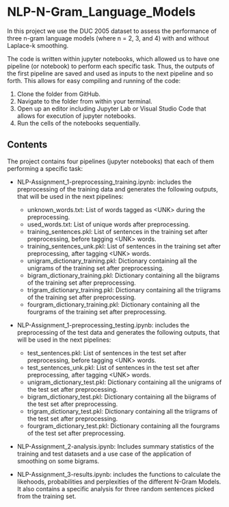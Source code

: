 # NLP-N-Gram_Language_Models

In this project we use the DUC 2005 dataset to assess the performance of three n-gram language models (where n = 2, 3, and 4) with and without Laplace-k smoothing. 

The code is written within jupyter notebooks, which allowed us to have one pipeline (or notebook) to perform each specific task. Thus, the outputs of the first pipeline are saved and used as inputs to the next pipeline and so forth. This allows for easy compiling and running of the code:   
1. Clone the folder from GitHub. 
2. Navigate to the folder from within your terminal. 
3. Open up an editor including Jupyter Lab or Visual Studio Code that allows for execution of jupyter notebooks. 
4. Run the cells of the notebooks sequentially.

## Contents

The project contains four pipelines (jupyter notebooks) that each of them performing a specific task:
- NLP-Assignment_1-preprocessing_training.ipynb: includes the preprocessing of the training data and generates the following outputs, that will be used in the next pipelines:
  - unknown_words.txt: List of words tagged as \<UNK\> during the preprocessing.
  - used_words.txt: List of unique words after preprocessing.
  - training_sentences.pkl: List of sentences in the training set after preprocessing, before tagging \<UNK\> words.
  - training_sentences_unk.pkl: List of sentences in the training set after preprocessing, after tagging \<UNK\> words.
  - unigram_dictionary_training.pkl: Dictionary containing all the unigrams of the training set after preprocessing.
  - bigram_dictionary_training.pkl: Dictionary containing all the biigrams of the training set after preprocessing.
  - trigram_dictionary_training.pkl: Dictionary containing all the triigrams of the training set after preprocessing.
  - fourgram_dictionary_training.pkl: Dictionary containing all the fourgrams of the training set after preprocessing. 

- NLP-Assignment_1-preprocessing_testing.ipynb: includes the preprocessing of the test data and generates the following outputs, that will be used in the next pipelines:
  - test_sentences.pkl: List of sentences in the test set after preprocessing, before tagging \<UNK\> words.
  - test_sentences_unk.pkl: List of sentences in the test set after preprocessing, after tagging \<UNK\> words.
  - unigram_dictionary_test.pkl: Dictionary containing all the unigrams of the test set after preprocessing.
  - bigram_dictionary_test.pkl: Dictionary containing all the biigrams of the test set after preprocessing.
  - trigram_dictionary_test.pkl: Dictionary containing all the triigrams of the test set after preprocessing.
  - fourgram_dictionary_test.pkl: Dictionary containing all the fourgrams of the test set after preprocessing.

- NLP-Assignment_2-analysis.ipynb: Includes summary statistics of the training and test datasets and a use case of the application of smoothing on some bigrams.

- NLP-Assignment_3-results.ipynb: includes the functions to calculate the likehoods, probabilities and perplexities of the different N-Gram Models. It also contains a specific analysis for three random sentences picked from the training set.
